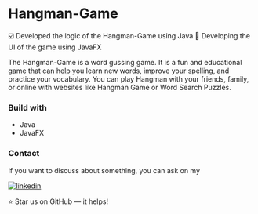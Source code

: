 # Hangman-Game

☑️ Developed the logic of the Hangman-Game using Java
🔳 Developing the UI of the game using JavaFX


The Hangman-Game is a word gussing game. It is a fun and educational game that can help you learn new words, improve your spelling, and practice your vocabulary. You can play Hangman with your friends, family, or online with websites like Hangman Game or Word Search Puzzles.

### Build with
- Java
- JavaFX

### Contact

If you want to discuss about something, you can ask on my

[![linkedin](https://img.shields.io/badge/linkedin-0A66C2?style=for-the-badge&logo=linkedin&logoColor=white)](https://www.linkedin.com/in/%20sriramprasath-p-78bb8a243)


⭐ Star us on GitHub — it helps!
